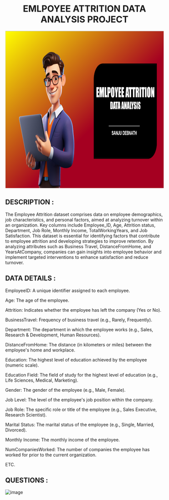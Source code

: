 <h1 align="center">EMLPOYEE ATTRITION DATA ANALYSIS PROJECT</h1>
<p align="center" <a target="_blank" rel="noreferrer"> <img src="image.png" alt="mysql" width="800" height="500" /> </a>

DESCRIPTION :
-
The Employee Attrition dataset comprises data on employee demographics, job characteristics, and personal factors, aimed at analyzing turnover within an organization. Key columns include Employee_ID, Age, Attrition status, Department, Job Role, Monthly Income, TotalWorkingYears, and Job Satisfaction. This dataset is essential for identifying factors that contribute to employee attrition and developing strategies to improve retention. By analyzing attributes such as Business Travel, DistanceFromHome, and YearsAtCompany, companies can gain insights into employee behavior and implement targeted interventions to enhance satisfaction and reduce turnover.

DATA DETAILS :
-
EmployeeID: A unique identifier assigned to each employee.

Age: The age of the employee.

Attrition: Indicates whether the employee has left the company (Yes or No).

BusinessTravel: Frequency of business travel (e.g., Rarely, Frequently).

Department: The department in which the employee works (e.g., Sales, Research & Development, Human Resources).

DistanceFromHome: The distance (in kilometers or miles) between the employee's home and workplace.

Education: The highest level of education achieved by the employee (numeric scale).

Education Field: The field of study for the highest level of education (e.g., Life Sciences, Medical, Marketing).

Gender: The gender of the employee (e.g., Male, Female).

Job Level: The level of the employee's job position within the company.

Job Role: The specific role or title of the employee (e.g., Sales Executive, Research Scientist).

Marital Status: The marital status of the employee (e.g., Single, Married, Divorced).

Monthly Income: The monthly income of the employee.

NumCompaniesWorked: The number of companies the employee has worked for prior to the current organization.

ETC.


QUESTIONS :
-
![image](https://github.com/Sanjudebnath123/EMLPOYEE-ATTRITION-DATA-ANALYSIS-PROJECT/assets/147431378/2d7652c9-9da6-4ca3-970e-bcca81316b1e)




































